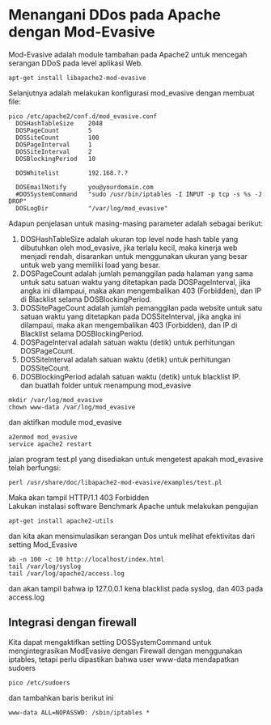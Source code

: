 # Menangani DDos pada Apache dengan Mod-Evasive
Mod-Evasive adalah module tambahan pada Apache2 untuk mencegah serangan DDoS pada level aplikasi Web.
```
apt-get install libapache2-mod-evasive
```
Selanjutnya adalah melakukan konfigurasi mod_evasive dengan membuat file:
```
pico /etc/apache2/conf.d/mod_evasive.conf
  DOSHashTableSize    2048
  DOSPageCount        5
  DOSSiteCount        100
  DOSPageInterval     1
  DOSSiteInterval     2
  DOSBlockingPeriod   10
  
  DOSWhitelist        192.168.?.?

  DOSEmailNotify      you@yourdomain.com
  #DOSSystemCommand   "sudo /usr/bin/iptables -I INPUT -p tcp -s %s -J DROP"
  DOSLogDir           "/var/log/mod_evasive"
```
Adapun penjelasan untuk masing-masing parameter adalah sebagai berikut:<br>
1. DOSHashTableSize adalah ukuran top level node hash table yang dibutuhkan oleh mod_evasive, jika terlalu kecil, maka kinerja web menjadi rendah, disarankan untuk menggunakan ukuran yang besar untuk web yang memiliki load yang besar.<br>
2. DOSPageCount adalah jumlah pemanggilan pada halaman yang sama untuk satu satuan waktu yang ditetapkan pada DOSPageInterval, jika angka ini dilampaui, maka akan mengembalikan 403 (Forbidden), dan IP di Blacklist selama DOSBlockingPeriod.<br>
3. DOSSitePageCount adalah jumlah pemanggilan pada website untuk satu satuan waktu yang ditetapkan pada DOSSiteInterval, jika angka ini dilampaui, maka akan mengembalikan 403 (Forbidden), dan IP di Blacklist  selama DOSBlockingPeriod.<br>
4. DOSPageInterval adalah satuan waktu (detik) untuk perhitungan DOSPageCount.<br>
5. DOSSiteInterval adalah satuan waktu (detik) untuk perhitungan DOSSiteCount.<br>
6. DOSBlockingPeriod adalah satuan waktu (detik) untuk blacklist IP.<br>
dan buatlah folder untuk menampung mod_evasive
```
mkdir /var/log/mod_evasive
chown www-data /var/log/mod_evasive
```
dan aktifkan module mod_evasive
```
a2enmod mod_evasive
service apache2 restart
```
jalan program test.pl yang disediakan untuk mengetest apakah mod_evasive telah berfungsi:
```
perl /usr/share/doc/libapache2-mod-evasive/examples/test.pl
```
Maka akan tampil HTTP/1.1 403 Forbidden<br>
Lakukan instalasi software Benchmark Apache untuk melakukan pengujian
```
apt-get install apache2-utils
```
dan kita akan mensimulasikan serangan Dos untuk melihat efektivitas dari setting Mod_Evasive
```
ab -n 100 -c 10 http://localhost/index.html
tail /var/log/syslog
tail /var/log/apache2/access.log
```
dan akan tampil bahwa ip 127.0.0.1 kena blacklist pada syslog, dan 403 pada access.log
## Integrasi dengan firewall
Kita dapat mengaktifkan setting DOSSystemCommand untuk mengintegrasikan ModEvasive dengan Firewall dengan menggunakan iptables, tetapi perlu dipastikan bahwa user www-data mendapatkan sudoers
```
pico /etc/sudoers
```
dan tambahkan baris berikut ini
```
www-data ALL=NOPASSWD: /sbin/iptables *
```
